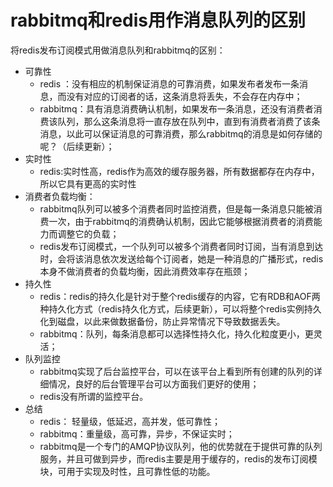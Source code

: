# rabbitmq和redis用作消息队列的区别

将redis发布订阅模式用做消息队列和rabbitmq的区别：

- 可靠性
  - redis ：没有相应的机制保证消息的可靠消费，如果发布者发布一条消息，而没有对应的订阅者的话，这条消息将丢失，不会存在内存中；
  - rabbitmq：具有消息消费确认机制，如果发布一条消息，还没有消费者消费该队列，那么这条消息将一直存放在队列中，直到有消费者消费了该条消息，以此可以保证消息的可靠消费，那么rabbitmq的消息是如何存储的呢？（后续更新）；
- 实时性
  - redis:实时性高，redis作为高效的缓存服务器，所有数据都存在内存中，所以它具有更高的实时性
- 消费者负载均衡：
  - rabbitmq队列可以被多个消费者同时监控消费，但是每一条消息只能被消费一次，由于rabbitmq的消费确认机制，因此它能够根据消费者的消费能力而调整它的负载；
  - redis发布订阅模式，一个队列可以被多个消费者同时订阅，当有消息到达时，会将该消息依次发送给每个订阅者，她是一种消息的广播形式，redis本身不做消费者的负载均衡，因此消费效率存在瓶颈；
- 持久性
  - redis：redis的持久化是针对于整个redis缓存的内容，它有RDB和AOF两种持久化方式（redis持久化方式，后续更新），可以将整个redis实例持久化到磁盘，以此来做数据备份，防止异常情况下导致数据丢失。
  - rabbitmq：队列，每条消息都可以选择性持久化，持久化粒度更小，更灵活；
- 队列监控
  - rabbitmq实现了后台监控平台，可以在该平台上看到所有创建的队列的详细情况，良好的后台管理平台可以方面我们更好的使用；
  - redis没有所谓的监控平台。
- 总结
  - redis：    轻量级，低延迟，高并发，低可靠性；
  - rabbitmq：重量级，高可靠，异步，不保证实时；
  - rabbitmq是一个专门的AMQP协议队列，他的优势就在于提供可靠的队列服务，并且可做到异步，而redis主要是用于缓存的，redis的发布订阅模块，可用于实现及时性，且可靠性低的功能。